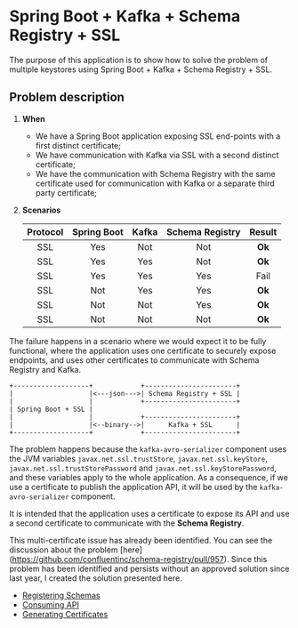 # Spring Boot + Kafka + Schema Registry + SSL

The purpose of this application is to show how to solve the problem of multiple keystores using Spring Boot + Kafka + Schema Registry + SSL.

## Problem description

1. **When**
    * We have a Spring Boot application exposing SSL end-points with a first distinct certificate;
    * We have communication with Kafka via SSL with a second distinct certificate;
    * We have the communication with Schema Registry with the same certificate used for communication with Kafka or a separate third party certificate;

2. **Scenarios**

    | Protocol | Spring Boot | Kafka | Schema Registry | Result |
    |:--------:|:-----------:|:-----:|:---------------:|:------:|
    | SSL      | Yes         | Not   | Not             | **Ok** |
    | SSL      | Yes         | Yes   | Not             | **Ok** |
    | SSL      | Yes         | Yes   | Yes             | Fail   |
    | SSL      | Not         | Yes   | Yes             | **Ok** |
    | SSL      | Not         | Not   | Yes             | **Ok** |
    | SSL      | Not         | Not   | Not             | **Ok** |

The failure happens in a scenario where we would expect it to be fully functional, where the application uses one certificate to securely expose endpoints, and uses other certificates to communicate with Schema Registry and Kafka.

```text
+-------------------+            +-----------------------+
|                   |<---json--->| Schema Registry + SSL |
|                   |            +-----------------------+
| Spring Boot + SSL |
|                   |            +-----------------------+
|                   |<--binary-->|      Kafka + SSL      |  
+-------------------+            +-----------------------+
```

The problem happens because the `kafka-avro-serializer` component uses the JVM variables `javax.net.ssl.trustStore`, `javax.net.ssl.keyStore`, `javax.net.ssl.trustStorePassword` and `javax.net.ssl.keyStorePassword`, and these variables apply to the whole application. As a consequence, if we use a certificate to publish the application API, it will be used by the `kafka-avro-serializer` component.

It is intended that the application uses a certificate to expose its API and use a second certificate to communicate with the **Schema Registry**.

This multi-certificate issue has already been identified. You can see the discussion about the problem [here] (https://github.com/confluentinc/schema-registry/pull/957). Since this problem has been identified and persists without an approved solution since last year, I created the solution presented here.

* [Registering Schemas](documentation/register-schemas.md)
* [Consuming API](documentation/consume-api.md)
* [Generating Certificates](documentation/generate-certificates.md)
